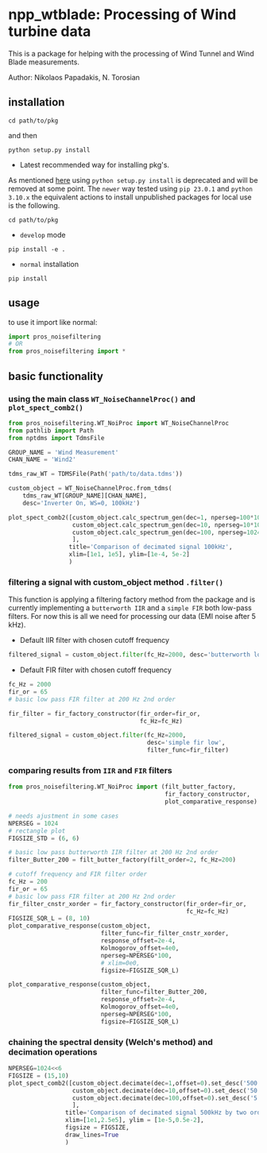 # npp_wtblade: Processing of Wind turbine data 

This is a package for helping with the processing of Wind Tunnel and Wind Blade measurements. 

Author: Nikolaos Papadakis, N. Torosian

## installation

```console
cd path/to/pkg
```
and then 
```console
python setup.py install
```
- Latest recommended way for installing pkg's.

As mentioned [here](https://blog.ganssle.io/articles/2021/10/setup-py-deprecated.html#summary) using `python setup.py install` is deprecated and will be removed at some point. The `newer` way tested using `pip 23.0.1` and `python 3.10.x` the equivalent actions to install unpublished packages for local use is the following.
```console
cd path/to/pkg
```
- `develop` mode
``` console
pip install -e .
```
- `normal` installation
``` console
pip install
```

## usage

to use it import like normal:

``` python
import pros_noisefiltering
# OR
from pros_noisefiltering import *
```

## basic functionality

### using the main class `WT_NoiseChannelProc()` and `plot_spect_comb2()`

``` python
from pros_noisefiltering.WT_NoiProc import WT_NoiseChannelProc
from pathlib import Path
from nptdms import TdmsFile

GROUP_NAME = 'Wind Measurement'
CHAN_NAME = 'Wind2'

tdms_raw_WT = TDMSFile(Path('path/to/data.tdms'))

custom_object = WT_NoiseChannelProc.from_tdms(
    tdms_raw_WT[GROUP_NAME][CHAN_NAME],
    desc='Inverter On, WS=0, 100kHz')

plot_spect_comb2([custom_object.calc_spectrum_gen(dec=1, nperseg=100*1024),
                  custom_object.calc_spectrum_gen(dec=10, nperseg=10*1024),
                  custom_object.calc_spectrum_gen(dec=100, nperseg=1024)
                  ],
                 title='Comparison of decimated signal 100kHz',
                 xlim=[1e1, 1e5], ylim=[1e-4, 5e-2]
                 )
```
### filtering a signal with custom_object method `.filter()`
This function is applying a filtering factory method from the package and is 
currently implementing a `butterworth IIR` and a `simple FIR` both low-pass 
filters. For now this is all we need for processing our data (EMI noise after 
5 kHz).

- Default IIR filter with chosen cutoff frequency
``` python
filtered_signal = custom_object.filter(fc_Hz=2000, desc='butterworth low')
```

- Default FIR filter with chosen cutoff frequency
``` python
fc_Hz = 2000
fir_or = 65
# basic low pass FIR filter at 200 Hz 2nd order

fir_filter = fir_factory_constructor(fir_order=fir_or,
                                     fc_Hz=fc_Hz)

filtered_signal = custom_object.filter(fc_Hz=2000, 
                                       desc='simple fir low',
                                       filter_func=fir_filter)
```


### comparing results from `IIR` and `FIR` filters

``` python
from pros_noisefiltering.WT_NoiProc import (filt_butter_factory,
                                            fir_factory_constructor,
                                            plot_comparative_response)

# needs ajustment in some cases 
NPERSEG = 1024
# rectangle plot
FIGSIZE_STD = (6, 6)

# basic low pass butterworth IIR filter at 200 Hz 2nd order
filter_Butter_200 = filt_butter_factory(filt_order=2, fc_Hz=200)

# cutoff frequency and FIR filter order
fc_Hz = 200
fir_or = 65
# basic low pass FIR filter at 200 Hz 2nd order
fir_filter_cnstr_xorder = fir_factory_constructor(fir_order=fir_or,
                                                  fc_Hz=fc_Hz)
FIGSIZE_SQR_L = (8, 10)
plot_comparative_response(custom_object,
                          filter_func=fir_filter_cnstr_xorder,
                          response_offset=2e-4,
                          Kolmogorov_offset=4e0,
                          nperseg=NPERSEG*100,
                          # xlim=0e0,
                          figsize=FIGSIZE_SQR_L)

plot_comparative_response(custom_object,
                          filter_func=filter_Butter_200,
                          response_offset=2e-4,
                          Kolmogorov_offset=4e0,
                          nperseg=NPERSEG*100,
                          figsize=FIGSIZE_SQR_L)

```

### chaining the spectral density (Welch's method) and decimation operations

``` python
NPERSEG=1024<<6
FIGSIZE = (15,10)
plot_spect_comb2([custom_object.decimate(dec=1,offset=0).set_desc('500 kHz').calc_spectrum( nperseg=NPERSEG),
                  custom_object.decimate(dec=10,offset=0).set_desc('50 kHz (dec=10)').calc_spectrum( nperseg=NPERSEG/10),
                  custom_object.decimate(dec=100,offset=0).set_desc('5 kHz (dec=100)').calc_spectrum( nperseg=NPERSEG/100)
                  ],
                title='Comparison of decimated signal 500kHz by two orders of magnitude',
                xlim=[1e1,2.5e5], ylim = [1e-5,0.5e-2],
                figsize = FIGSIZE,
                draw_lines=True
                )
```


